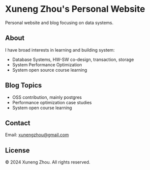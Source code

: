 # Xuneng Zhou's Personal Website

Personal website and blog focusing on data systems.

## About

I have broad interests in learning and building system:
- Database Systems, HW-SW co-design, transaction, storage
- System Performance Optimization
- System open source course learning

## Blog Topics

- OSS contribution, mainly postgres
- Performance optimization case studies
- System open course learning

## Contact

Email: xunengzhou@gmail.com

## License

© 2024 Xuneng Zhou. All rights reserved.
